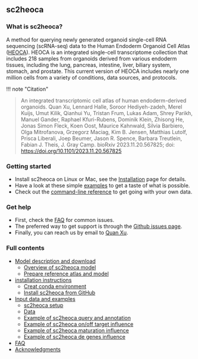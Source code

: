 ## sc2heoca

### What is sc2heoca?
A method for querying newly generated organoid single-cell RNA sequencing (scRNA-seq) data to the Human Endoderm Organoid Cell Atlas ([HEOCA](https://cellxgene.cziscience.com/e/6725ee8e-ef5b-4e68-8901-61bd14a1fe73.cxg)). HEOCA is an integrated single-cell transcriptome collection that includes 218 samples from organoids derived from various endoderm tissues, including the lung, pancreas, intestine, liver, biliary system, stomach, and prostate. This current version of HEOCA includes nearly one million cells from a variety of conditions, data sources, and protocols.

!!! note "Citation"
> An integrated transcriptomic cell atlas of human endoderm-derived organoids. Quan Xu, Lennard Halle, Soroor Hediyeh-zadeh, Merel Kuijs, Umut Kilik, Qianhui Yu, Tristan Frum, Lukas Adam, Shrey Parikh, Manuel Gander, Raphael Kfuri-Rubens, Dominik Klein, Zhisong He, Jonas Simon Fleck, Koen Oost, Maurice Kahnwald, Silvia Barbiero, Olga Mitrofanova, Grzegorz Maciag, Kim B. Jensen, Matthias Lutolf, Prisca Liberali, Joep Beumer, Jason R. Spence, Barbara Treutlein, Fabian J. Theis, J. Gray Camp. bioRxiv 2023.11.20.567825; doi: https://doi.org/10.1101/2023.11.20.567825 

### Getting started

* Install sc2heoca on Linux or Mac, see the [Installation](installation.md) page for details.
* Have a look at these simple [examples](examples.md) to get a taste of what is possible.
* Check out the [command-line reference](command-line_reference.md) to get going with your own data.

### Get help

* First, check the [FAQ](faq.md) for common issues.
* The preferred way to get support is through the [Github issues page](https://github.com/devsystemslab/sc2heoca/issues).
* Finally, you can reach us by email to <a href="mailto:qxuchn@gmail.com" target="_blank">Quan Xu</a>.

### Full contents

* [Model description and download](model_description.md)
    - [Overview of sc2heoca model](model_description/#overview_of_sc2heoca)
    - [Prepare reference atlas and model](model_description/#Prepare_reference_atlas_and_model)
* [installation instructions](installation.md)
    - [Creat conda environment](installation/#Creat_conda_environment)
    - [Install sc2heoca from GitHub](installation/#Install_sc2heoca_from_GitHub)
* [Input data and examples](examples.md)
    - [sc2heoca setup](examples/#prepare-code-and-dataset)
    - [Data](examples/#data)
    - [Example of sc2heoca query and annotation](examples/#query)
    - [Example of sc2heoca on/off target influence](examples/#target)
    - [Example of sc2heoca maturation influence](examples/#maturation)
    - [Example of sc2heoca de genes influence](examples/#de_genes)
* [FAQ](faq.md)
* [Acknowledgments](acknowledgments.md)
